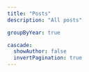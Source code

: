 ```yaml
---
title: "Posts"
description: "All posts"

groupByYear: true

cascade:
  showAuthor: false
  invertPagination: true
---
```

